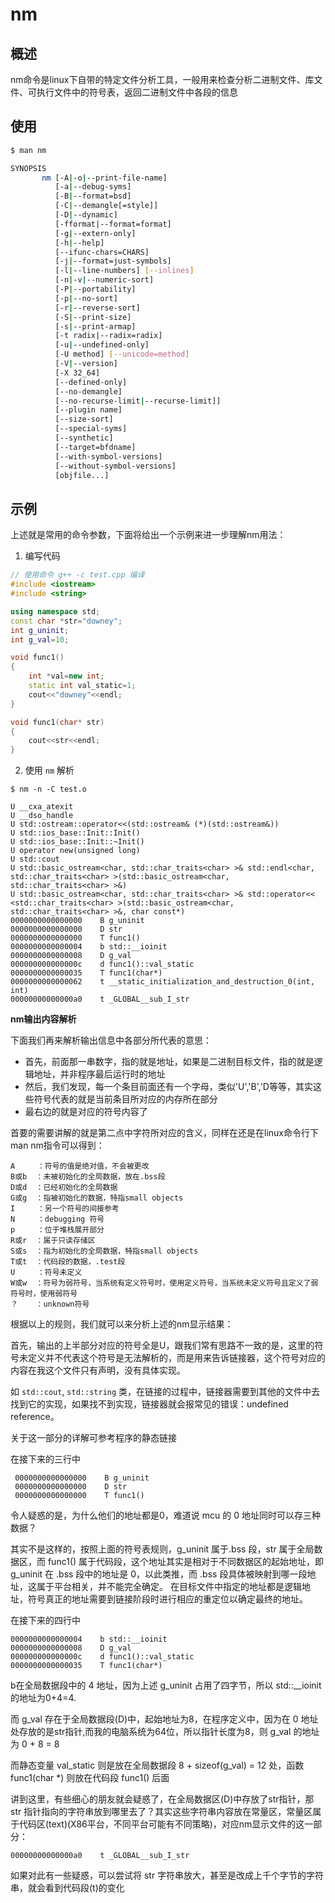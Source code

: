 # nm

## 概述

nm命令是linux下自带的特定文件分析工具，一般用来检查分析二进制文件、库文件、可执行文件中的符号表，返回二进制文件中各段的信息

## 使用

```bash
$ man nm

SYNOPSIS
       nm [-A|-o|--print-file-name]
          [-a|--debug-syms]
          [-B|--format=bsd]
          [-C|--demangle[=style]]
          [-D|--dynamic]
          [-fformat|--format=format]
          [-g|--extern-only]
          [-h|--help]
          [--ifunc-chars=CHARS]
          [-j|--format=just-symbols]
          [-l|--line-numbers] [--inlines]
          [-n|-v|--numeric-sort]
          [-P|--portability]
          [-p|--no-sort]
          [-r|--reverse-sort]
          [-S|--print-size]
          [-s|--print-armap]
          [-t radix|--radix=radix]
          [-u|--undefined-only]
          [-U method] [--unicode=method]
          [-V|--version]
          [-X 32_64]
          [--defined-only]
          [--no-demangle]
          [--no-recurse-limit|--recurse-limit]]
          [--plugin name]
          [--size-sort]
          [--special-syms]
          [--synthetic]
          [--target=bfdname]
          [--with-symbol-versions]
          [--without-symbol-versions]
          [objfile...]
```

## 示例

上述就是常用的命令参数，下面将给出一个示例来进一步理解nm用法：

1. 编写代码

```c++
// 使用命令 g++ -c test.cpp 编译
#include <iostream>
#include <string>

using namespace std;    
const char *str="downey";
int g_uninit;
int g_val=10;

void func1()
{
    int *val=new int;
    static int val_static=1;
    cout<<"downey"<<endl;
} 

void func1(char* str)
{
    cout<<str<<endl;
}
```

2. 使用 `nm` 解析

```
$ nm -n -C test.o

U __cxa_atexit
U __dso_handle
U std::ostream::operator<<(std::ostream& (*)(std::ostream&))
U std::ios_base::Init::Init()
U std::ios_base::Init::~Init()
U operator new(unsigned long)
U std::cout
U std::basic_ostream<char, std::char_traits<char> >& std::endl<char, std::char_traits<char> >(std::basic_ostream<char, std::char_traits<char> >&)
U std::basic_ostream<char, std::char_traits<char> >& std::operator<< <std::char_traits<char> >(std::basic_ostream<char, std::char_traits<char> >&, char const*)
0000000000000000    B g_uninit
0000000000000000    D str
0000000000000000    T func1()
0000000000000004    b std::__ioinit
0000000000000008    D g_val
000000000000000c    d func1()::val_static
0000000000000035    T func1(char*)
0000000000000062    t __static_initialization_and_destruction_0(int, int)
00000000000000a0    t _GLOBAL__sub_I_str
```

**nm输出内容解析**

下面我们再来解析输出信息中各部分所代表的意思：

- 首先，前面那一串数字，指的就是地址，如果是二进制目标文件，指的就是逻辑地址，并非程序最后运行时的地址
- 然后，我们发现，每一个条目前面还有一个字母，类似'U','B','D等等，其实这些符号代表的就是当前条目所对应的内存所在部分
- 最右边的就是对应的符号内容了

首要的需要讲解的就是第二点中字符所对应的含义，同样在还是在linux命令行下man nm指令可以得到：

```
A     ：符号的值是绝对值，不会被更改
B或b  ：未被初始化的全局数据，放在.bss段
D或d  ：已经初始化的全局数据
G或g  ：指被初始化的数据，特指small objects
I     ：另一个符号的间接参考
N     ：debugging 符号
p     ：位于堆栈展开部分
R或r  ：属于只读存储区
S或s  ：指为初始化的全局数据，特指small objects
T或t  ：代码段的数据，.test段
U     ：符号未定义
W或w  ：符号为弱符号，当系统有定义符号时，使用定义符号，当系统未定义符号且定义了弱符号时，使用弱符号
？    ：unknown符号
```

根据以上的规则，我们就可以来分析上述的nm显示结果： 

首先，输出的上半部分对应的符号全是U，跟我们常有思路不一致的是，这里的符号未定义并不代表这个符号是无法解析的，而是用来告诉链接器，这个符号对应的内容在我这个文件只有声明，没有具体实现。

如 `std::cout`, `std::string` 类，在链接的过程中，链接器需要到其他的文件中去找到它的实现，如果找不到实现，链接器就会报常见的错误：undefined reference。

关于这一部分的详解可参考程序的静态链接

在接下来的三行中

```
 0000000000000000    B g_uninit 
 0000000000000000    D str 
 0000000000000000    T func1()
```

令人疑惑的是，为什么他们的地址都是0，难道说 mcu 的 0 地址同时可以存三种数据？

其实不是这样的，按照上面的符号表规则，g_uninit 属于.bss 段，str 属于全局数据区，而 func1() 属于代码段，这个地址其实是相对于不同数据区的起始地址，即 g_uninit 在 .bss 段中的地址是 0，以此类推，而 .bss 段具体被映射到哪一段地址，这属于平台相关，并不能完全确定。
在目标文件中指定的地址都是逻辑地址，符号真正的地址需要到链接阶段时进行相应的重定位以确定最终的地址。

在接下来的四行中

```
0000000000000004    b std::__ioinit 
0000000000000008    D g_val 
000000000000000c    d func1()::val_static 
0000000000000035    T func1(char*)
```

b在全局数据段中的 4 地址，因为上述 g_uninit 占用了四字节，所以 std::__ioinit 的地址为0+4=4.

而 g_val 存在于全局数据段(D)中，起始地址为8，在程序定义中，因为在 0 地址处存放的是str指针,而我的电脑系统为64位，所以指针长度为8，则 g_val 的地址为 0 + 8 = 8

而静态变量 val_static 则是放在全局数据段 8 + sizeof(g_val) = 12 处，函数 func1(char \*) 则放在代码段 func1() 后面

讲到这里，有些细心的朋友就会疑惑了，在全局数据区(D)中存放了str指针，那 str 指针指向的字符串放到哪里去了？其实这些字符串内容放在常量区，常量区属于代码区(text)(X86平台，不同平台可能有不同策略)，对应nm显示文件的这一部分：

```
00000000000000a0    t _GLOBAL__sub_I_str 
```

如果对此有一些疑惑，可以尝试将 str 字符串放大，甚至是改成上千个字节的字符串，就会看到代码段(t)的变化

